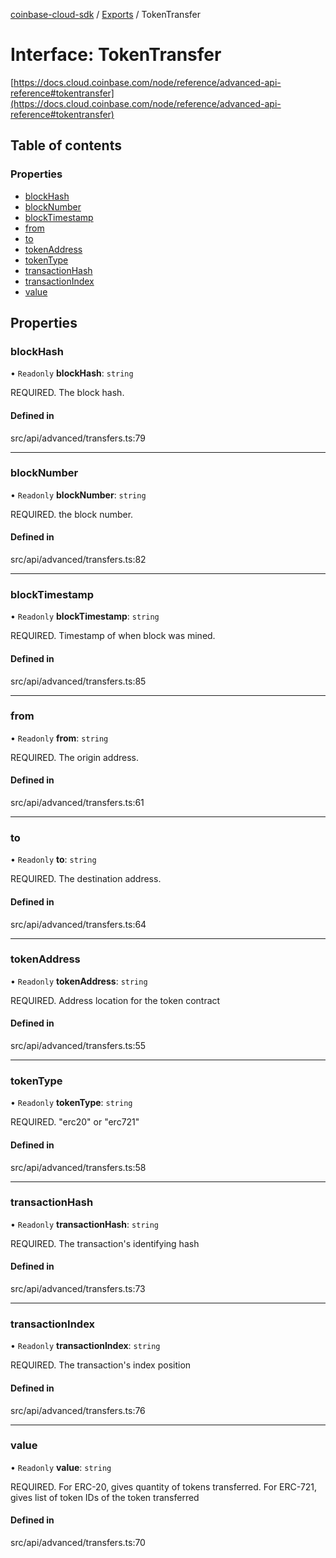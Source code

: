[coinbase-cloud-sdk](../README.md) / [Exports](../modules.md) / TokenTransfer

# Interface: TokenTransfer

[https://docs.cloud.coinbase.com/node/reference/advanced-api-reference#tokentransfer](https://docs.cloud.coinbase.com/node/reference/advanced-api-reference#tokentransfer)

## Table of contents

### Properties

- [blockHash](TokenTransfer.md#blockhash)
- [blockNumber](TokenTransfer.md#blocknumber)
- [blockTimestamp](TokenTransfer.md#blocktimestamp)
- [from](TokenTransfer.md#from)
- [to](TokenTransfer.md#to)
- [tokenAddress](TokenTransfer.md#tokenaddress)
- [tokenType](TokenTransfer.md#tokentype)
- [transactionHash](TokenTransfer.md#transactionhash)
- [transactionIndex](TokenTransfer.md#transactionindex)
- [value](TokenTransfer.md#value)

## Properties

### blockHash

• `Readonly` **blockHash**: `string`

REQUIRED. The block hash.

#### Defined in

src/api/advanced/transfers.ts:79

___

### blockNumber

• `Readonly` **blockNumber**: `string`

REQUIRED. the block number.

#### Defined in

src/api/advanced/transfers.ts:82

___

### blockTimestamp

• `Readonly` **blockTimestamp**: `string`

REQUIRED. Timestamp of when block was mined.

#### Defined in

src/api/advanced/transfers.ts:85

___

### from

• `Readonly` **from**: `string`

REQUIRED. The origin address.

#### Defined in

src/api/advanced/transfers.ts:61

___

### to

• `Readonly` **to**: `string`

REQUIRED. The destination address.

#### Defined in

src/api/advanced/transfers.ts:64

___

### tokenAddress

• `Readonly` **tokenAddress**: `string`

REQUIRED. Address location for the token contract

#### Defined in

src/api/advanced/transfers.ts:55

___

### tokenType

• `Readonly` **tokenType**: `string`

REQUIRED. "erc20" or "erc721"

#### Defined in

src/api/advanced/transfers.ts:58

___

### transactionHash

• `Readonly` **transactionHash**: `string`

REQUIRED. The transaction's identifying hash

#### Defined in

src/api/advanced/transfers.ts:73

___

### transactionIndex

• `Readonly` **transactionIndex**: `string`

REQUIRED. The transaction's index position

#### Defined in

src/api/advanced/transfers.ts:76

___

### value

• `Readonly` **value**: `string`

REQUIRED. For ERC-20, gives quantity of tokens transferred.
For ERC-721, gives list of token IDs of the token transferred

#### Defined in

src/api/advanced/transfers.ts:70
